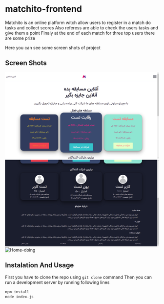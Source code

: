 # matchito-frontend

Matchito is an online platform witch allow users to register in a match
do tasks and collect scores
Also referess are able to check the users tasks and give them a point
Finaly at the end of each match for three top users there are some prize

Here you can see some screen shots of project

## Screen Shots

![Home-Part-1](https://raw.githubusercontent.com/aminsaedi/matchito-frontend/master/shots/shopito-home-part-1.png)
![Home-Part-2](https://raw.githubusercontent.com/aminsaedi/matchito-frontend/master/shots/shopito-home-part-2.png)
![Home-doing](https://raw.githubusercontent.com/aminsaedi/matchito-frontend/master/shots/shopito-home-doing.png)

## Instalation And Usage

First you have to clone the repo using `git clone` command
Then you can run a development server by running following lines

```
npm install
node index.js
```
